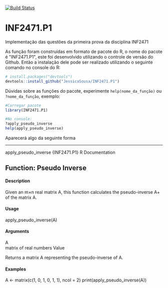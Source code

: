 [![Build Status](https://travis-ci.com/JessicaSousa/INF2471.P1.svg?branch=master)](https://travis-ci.com/JessicaSousa/INF2471.P1)
# INF2471.P1
 Implementação das questões da primeira prova da disciplina INF2471 
 
As função foram construídas em formato de pacote do R, o nome do pacote é "INF2471.P1", este foi desenvolvido utilizando o controle de versão do Github. Então a instalação dele pode ser realizado utilizando o seguinte comando no console do R:

``` r
# install.packages("devtools")
devtools::install_github("JessicaSousa/INF2471.P1")
```

Dúvidas sobre as funções do pacote, experimente `help(nome_da_função)` ou `?nome_da_função`, exemplo:

``` r
#Carregar pacote
library(INF2471.P1)

#No console:
?apply_pseudo_inverse
help(apply_pseudo_inverse)
```

Aparecerá algo da seguinte forma

------------------------------------------------------
apply_pseudo_inverse {INF2471.P1}	R Documentation
## Function: Pseudo Inverse

#### Description

Given an m×n real matrix A, this function calculates the pseudo-inverse A+ of the matrix A.

#### Usage

apply_pseudo_inverse(A)
#### Arguments

A	
matrix of real numbers
Value

Returns a matrix A representing the pseudo-inverse of A.

#### Examples

A <- matrix(c(1, 0, 1,
              0, 1, 1), ncol = 2)
print(apply_pseudo_inverse(A))

